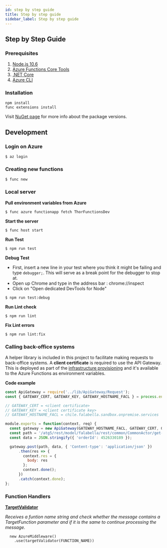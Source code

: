 ```yaml
---
id: step by step guide
title: Step by step guide
sidebar_label: Step by step guide
---
```

## Step by Step Guide

### Prerequisites

1. [Node.js 10.6](https://nodejs.org/es/download/)
2. [Azure Functions Core Tools](https://github.com/Azure/azure-functions-core-tools)
3. [.NET Core](https://www.microsoft.com/net/download)
4. [Azure CLI](https://docs.microsoft.com/en-us/cli/azure/?view=azure-cli-latest)

### Installation

```shell
npm install
func extensions install
```

Visit [NuGet page](https://www.nuget.org/packages/Microsoft.Azure.WebJobs.ServiceBus) for more info about the package versions.


## Development

### Login on Azure

```shell
$ az login
```

### Creating new functions

```shell
$ func new
```

### Local server

**Pull environment variables from Azure**

```shell
$ func azure functionapp fetch ThorFunctionsDev
```

**Start the server**

```shell
$ func host start
```

**Run Test**

```shell
$ npm run test
```
**Debug Test**
- First, insert a new line in your test where you think it might be failing and type ```debugger;```. This will serve as a break point for the debugger to stop at.
- Open up Chrome and type in the address bar : chrome://inspect
- Click on "Open dedicated DevTools for Node"

```shell
$ npm run test:debug
```

**Run Lint check**

```shell
$ npm run lint
```

**Fix Lint errors**

```shell
$ npm run lint:fix
```

### Calling back-office systems

A helper library is included in this project to facilitate making requests to back-office systems. A **client certificate** is required to use the API Gateway. This is deployed as part of the [infrastructure provisioning](https://fala.cl/falabella/thor/deployment/terraform) and it's available to the Azure Functions as environment variables.

**Code example**

```javascript
const ApiGateway = require('../lib/ApiGateway/Request');
const { GATEWAY_CERT, GATEWAY_KEY, GATEWAY_HOSTNAME_FACL } = process.env;

// GATEWAY_CERT = <client certificate>
// GATEWAY_KEY = <client certificate key>
// GATEWAY_HOSTNAME_FACL = chile.falabella.sandbox.onpremise.services

module.exports = function(context, req) {
  const gateway = new ApiGateway(GATEWAY_HOSTNAME_FACL, GATEWAY_CERT, GATEWAY_KEY);
  const path = '/atg5/rest/model/falabella/rest/common/CommonActor/get-order-detail-by-orderId';
  const data = JSON.stringify({ 'orderId': 4526330189 });

  gateway.post(path, data, { 'Content-type': 'application/json' })
      .then(res => {
        context.res = {
          body: res
        };
        context.done();
      })
      .catch(context.done);
};

```

### Function Handlers

[**TargetValidator**](shared/target-validator/index.js)

_Receives a funtion name string and check whether the message contains a TargetFunction parameter and if it is the same to continue processing the message._ 

```
  new AzureMiddleware()
    .use(targetValidator(FUNCTION_NAME))  
```

